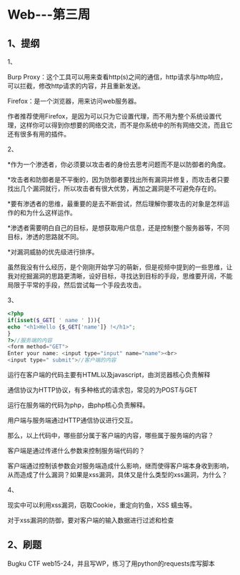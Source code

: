 # Web---第三周

## 1、提纲

1、

Burp Proxy：这个工具可以用来查看http(s)之间的通信，http请求与http响应，可以拦截，修改http请求的内容，并且重新发送。

Firefox：是一个浏览器，用来访问web服务器。

作者推荐使用Firefox，是因为可以只为它设置代理，而不用为整个系统设置代理，这样你可以得到你想要的网络交流，而不是你系统中的所有网络交流，而且它还有很多有用的插件。

2、

*作为一个渗透者，你必须要以攻击者的身份去思考问题而不是以防御者的角度。

*攻击者和防御者是不平衡的，因为防御者要找出所有漏洞并修复，而攻击者只要找出几个漏洞就行，所以攻击者有很大优势，再加之漏洞是不可避免存在的。

*要有渗透者的思维，最重要的是去不断尝试，然后理解你要攻击的对象是怎样运作的和为什么这样运作。

*渗透者需要明白自己的目标，是想获取用户信息，还是控制整个服务器等，不同目标，渗透的思路就不同。

*对漏洞威胁的优先级进行排序。

虽然我没有什么经历，是个刚刚开始学习的萌新，但是视频中提到的一些思维，让我对挖掘漏洞的思路更清晰，设好目标，寻找达到目标的手段，思维要开阔，不能局限于平常的手段，然后尝试每一个手段去攻击。

3、

```php
<?php
if(isset($_GET[ ' name ' ])){
echo "<h1>Hello {$_GET['name']} !</h1>";
}
?>//服务端的内容
<form method="GET">
Enter your name: <input type="input" name="name"><br>
<input type=" submit">//客户端的内容
```

运行在客户端的代码主要有HTML以及javascript，由浏览器核心负责解释 

通信协议为HTTP协议，有多种格式的请求包，常见的为POST与GET 

运行在服务端的代码为php，由php核心负责解释。 

用户端与服务端通过HTTP通信协议进行交互。 

那么，以上代码中，哪些部分属于客户端的内容，哪些属于服务端的内容？

客户端是通过传递什么参数来控制服务端代码的？<!--name参数-->

客户端通过控制该参数会对服务端造成什么影响，继而使得客户端本身收到影响，从而造成了什么漏洞？如果是xss漏洞，具体又是什么类型的xss漏洞，为什么？

<!--客户端可以将恶意脚本附加到的参数中，从而造成xss漏洞。这属于反射型xss漏洞，因为这段代码需要其他客户端去输入参数name访问，才会触发恶意脚本-->

4、

现实中可以利用xss漏洞，窃取Cookie，重定向钓鱼，XSS 蠕虫等。

对于xss漏洞的防御，要对客户端的输入数据进行过滤和检查

## 2、刷题

Bugku CTF web15-24，并且写WP，练习了用python的requests库写脚本

